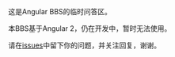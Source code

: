 这是Angular BBS的临时问答区。

本BBS基于Angular 2，仍在开发中，暂时无法使用。

请在[issues](https://github.com/angular-bbs/q-and-a/issues)中留下你的问题，并关注回复，谢谢。